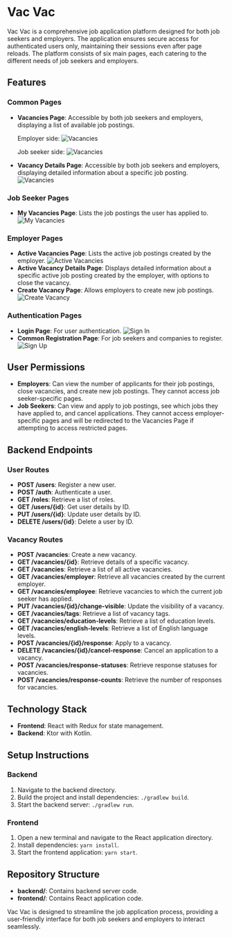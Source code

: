 # Vac Vac

Vac Vac is a comprehensive job application platform designed for both job seekers and employers. The
application ensures secure access for authenticated users only, maintaining their sessions even
after page reloads. The platform consists of six main pages, each catering to the different needs of
job seekers and employers.

## Features

### Common Pages

- **Vacancies Page**: Accessible by both job seekers and employers, displaying a list of available
  job postings.

  Employer side:
  ![Vacancies](images/employer_vacancies.jpg)

  Job seeker side:
  ![Vacancies](images/employee_vacancies_1.jpg)
- **Vacancy Details Page**: Accessible by both job seekers and employers, displaying detailed
  information about a specific job posting.
  ![Vacancies](images/employee_vacancies_2.jpg)

### Job Seeker Pages

- **My Vacancies Page**: Lists the job postings the user has applied to.
  ![My Vacancies](images/employee_my_vacancies.jpg)

### Employer Pages

- **Active Vacancies Page**: Lists the active job postings created by the employer.
  ![Active Vacancies](images/employer_active_vacancies.jpg)
- **Active Vacancy Details Page**: Displays detailed information about a specific active job posting
  created by the employer, with options to close the vacancy.
- **Create Vacancy Page**: Allows employers to create new job postings.
  ![Create Vacancy](images/employer_create_vacancy.jpg)

### Authentication Pages

- **Login Page**: For user authentication.
  ![Sign In](images/signin.jpg)
- **Common Registration Page**: For job seekers and companies to register.
  ![Sign Up](images/signup.jpg)

## User Permissions

- **Employers**: Can view the number of applicants for their job postings, close vacancies, and
  create new job postings.
  They cannot access job seeker-specific pages.
- **Job Seekers**: Can view and apply to job postings, see which jobs they have applied to, and
  cancel applications. They cannot access employer-specific pages and will be redirected to the
  Vacancies Page if attempting to access restricted pages.

## Backend Endpoints

### User Routes

- **POST /users**: Register a new user.
- **POST /auth**: Authenticate a user.
- **GET /roles**: Retrieve a list of roles.
- **GET /users/{id}**: Get user details by ID.
- **PUT /users/{id}**: Update user details by ID.
- **DELETE /users/{id}**: Delete a user by ID.

### Vacancy Routes

- **POST /vacancies**: Create a new vacancy.
- **GET /vacancies/{id}**: Retrieve details of a specific vacancy.
- **GET /vacancies**: Retrieve a list of all active vacancies.
- **GET /vacancies/employer**: Retrieve all vacancies created by the current employer.
- **GET /vacancies/employee**: Retrieve vacancies to which the current job seeker has applied.
- **PUT /vacancies/{id}/change-visible**: Update the visibility of a vacancy.
- **GET /vacancies/tags**: Retrieve a list of vacancy tags.
- **GET /vacancies/education-levels**: Retrieve a list of education levels.
- **GET /vacancies/english-levels**: Retrieve a list of English language levels.
- **POST /vacancies/{id}/response**: Apply to a vacancy.
- **DELETE /vacancies/{id}/cancel-response**: Cancel an application to a vacancy.
- **POST /vacancies/response-statuses**: Retrieve response statuses for vacancies.
- **POST /vacancies/response-counts**: Retrieve the number of responses for vacancies.

## Technology Stack

- **Frontend**: React with Redux for state management.
- **Backend**: Ktor with Kotlin.

## Setup Instructions

### Backend

1. Navigate to the backend directory.
2. Build the project and install dependencies: `./gradlew build`.
3. Start the backend server: `./gradlew run`.

### Frontend

1. Open a new terminal and navigate to the React application directory.
2. Install dependencies: `yarn install`.
3. Start the frontend application: `yarn start`.

## Repository Structure

- **backend/**: Contains backend server code.
- **frontend/**: Contains React application code.

Vac Vac is designed to streamline the job application process, providing a user-friendly interface
for both job seekers and employers to interact seamlessly.
